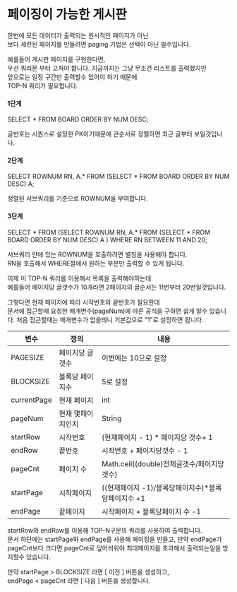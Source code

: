 # 페이징이 가능한 게시판

한번에 모든 데이터가 출력되는 원시적인 페이지가 아닌  
보다 세련된 페이지를 만들려면 paging 기법은 선택이 아닌 필수입니다.

예를들어 게시판 페이지를 구현한다면,  
우선 쿼리문 부터 고쳐야 합니다. 지금까지는 그냥 무조건 리스트를 출력했지만  
앞으로는 일정 구간만 출력할수 있어야 하기 때문에  
TOP-N 쿼리가 필요합니다.  

#### 1단계
SELECT * FROM BOARD ORDER BY NUM DESC;

글번호는 시퀀스로 설정한 PK이기때문에 큰순서로 정렬하면 최근 글부터 보일것입니다.

#### 2단계
SELECT ROWNUM RN, A.* FROM (SELECT * FROM BOARD ORDER BY NUM DESC) A;

정렬된 서브쿼리를 기준으로 ROWNUM을 부여합니다.

#### 3단계
SELECT * FROM
	(SELECT ROWNUM RN, A.* FROM (SELECT * FROM BOARD ORDER BY NUM DESC) A )
	WHERE RN BETWEEN 11 AND 20;

서브쿼리 안에 있는 ROWNUM을 호출하려면 별칭을 사용해야 합니다.  
RN을 호출해서 WHERE절에서 원하는 부분만 출력할 수 있게 됩니다.

이제 이 TOP-N 쿼리를 이용해서 목록을 출력해야하는데  
예를들어 페이지당 글갯수가 10개라면 2페이지의 글순서는 11번부터 20번일것입니다.

그렇다면 현재 페이지에 따라 시작번호와 끝번호가 필요한데  
문서에 접근할때 요청한 매개변수(pageNum)에 따른 공식을 구하면 쉽게 알수 있습니다.
처음 접근할때는 매개변수가 없을테니 기본값으로 "1"로 설정하면 됩니다.

|변수|정의|내용|
|---|---|---|
|PAGESIZE|페이지당 글 갯수|이번에는 10으로 설정|
|BLOCKSIZE|블록당 페이지수|5로 설정|
|currentPage|현재 페이지|int|
|pageNum|현재 몇페이지인지|String|
|startRow|시작번호|(현재페이지 - 1) * 페이지당 갯수+ 1|
|endRow|끝번호|시작번호 + 페이지당갯수 - 1|
|pageCnt|페이지 수|Math.ceil((double)전체글갯수/페이지당 갯수)|
|startPage|시작페이지|((현재페이지 -1)/블록당페이지수)*블록당페이지수 +1|
|endPage|끝페이지|시작페이지 + 블록당페이지 수 -1|

startRow와 endRow를 이용해 TOP-N구문의 쿼리를 사용하여 출력합니다.  
문서 하단에는 startPage와 endPage를 사용해 페이징을 만들고, 만약 endPage가 pageCnt보다 크다면 pageCnt로 덮어씌워야 최대페이지를 초과해서 출력되는일을 방지할수 있습니다.

만약 startPage > BLOCKSIZE 라면 [ 이전 ] 버튼을 생성하고,  
endPage < pageCnt 라면 [ 다음 ] 버튼을 생성합니다.



